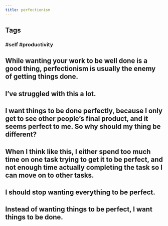 ```yaml
---
title: perfectionism
---
```


## Tags
### #self #productivity
## While wanting your work to be well done is a good thing, perfectionism is usually the enemy of getting things done.
## I’ve struggled with this a lot.
## I want things to be done perfectly, because I only get to see other people’s final product, and it seems perfect to me. So why should my thing be different?
## When I think like this, I either spend too much time on one task trying to get it to be perfect, and not enough time actually completing the task so I can move on to other tasks.
## I should stop wanting everything to be perfect.
## Instead of wanting things to be perfect, I want things to be done.
